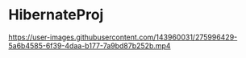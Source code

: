 # HibernateProj
https://user-images.githubusercontent.com/143960031/275996429-5a6b4585-6f39-4daa-b177-7a9bd87b252b.mp4
